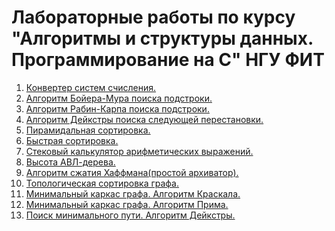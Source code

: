 ﻿# Лабораторные работы по курсу "Алгоритмы и структуры данных. Программирование на C" НГУ ФИТ
1. [Конвертер систем счисления.]()
2. [Алгоритм Бойера-Мура поиска подстроки.]()
3. [Алгоритм Рабин-Карпа поиска подстроки.]()
4. [Алгоритм Дейкстры поиска следующей перестановки.]()
5. [Пирамидальная сортировка.]()
6. [Быстрая сортировка.]()
7. [Стековый калькулятор арифметических выражений.]()
8. [Высота АВЛ-дерева.]()
9. [Алгоритм сжатия Хаффмана(простой архиватор).]()
10. [Топологическая сортировка графа.]()
11. [Минимальный каркас графа. Алгоритм Краскала.]()
12. [Минимальный каркас графа. Алгоритм Прима.]()
13. [Поиск минимального пути. Алгоритм Дейкстры.]()